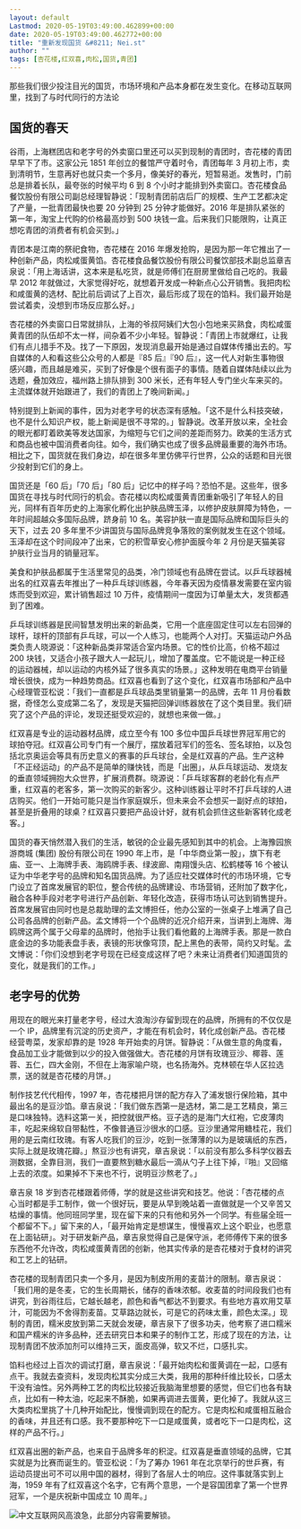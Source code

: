 ```yaml
---
layout: default
Lastmod: 2020-05-19T03:49:00.462899+00:00
date: 2020-05-19T03:49:00.462772+00:00
title: "重新发现国货 &#8211; Nei.st"
author: ""
tags: [杏花楼,红双喜,肉松,国货,青团]
---
```


那些我们很少投注目光的国货，市场环境和产品本身都在发生变化。在移动互联网里，找到了与时代同行的方法论

国货的春天
-----

谷雨，上海糕团店和老字号的外卖窗口里还可以买到现制的青团时，杏花楼的青团早早下了市。这家公元 1851 年创立的餐馆严守着时令，青团每年 3 月初上市，卖到清明节，生意再好也就只卖一个多月，像美好的春光，短暂易逝。发售时，门前总是排着长队，最夸张的时候平均 6 到 8 个小时才能排到外卖窗口。杏花楼食品餐饮股份有限公司副总经理智静说：「现制青团前店后厂的规模、生产工艺都决定了产量，一批青团最快也要 20 分钟到 25 分钟才能做好。2016 年是排队紧张的第一年，淘宝上代购的价格最高炒到 500 块钱一盒。后来我们只能限购，让真正想吃青团的消费者有机会买到。」

青团本是江南的祭祀食物，杏花楼在 2016 年爆发抢购，是因为那一年它推出了一种创新产品，肉松咸蛋黄馅。杏花楼食品餐饮股份有限公司餐饮部技术副总监章吉泉说：「用上海话讲，这本来是私吃货，就是师傅们在厨房里做给自己吃的。我最早 2012 年就做过，大家觉得好吃，就想着开发成一种新点心公开销售。我把肉松和咸蛋黄的选材、配比前后调试了上百次，最后形成了现在的馅料。我们最开始是尝试着卖，没想到市场反应那么好。」

杏花楼的外卖窗口日常就排队，上海的爷叔阿姨们大包小包地来买熟食，肉松咸蛋黄青团的队伍却不太一样，间杂着不少小年轻。智静说：「青团上市就爆红，让我们有点儿措手不及。找了一下原因，发现消息最开始是通过自媒体传播出去的。写自媒体的人和看这些公众号的人都是『85 后』『90 后』，这一代人对新生事物很感兴趣，而且越是难买，买到了好像是个很有面子的事情。随着自媒体陆续以此为选题，叠加效应，福州路上排队排到 300 米长，还有年轻人专门坐火车来买的。主流媒体就开始跟进了，我们的青团上了晚间新闻。」

特别提到上新闻的事件，因为对老字号的状态深有感触。「这不是什么科技突破，也不是什么知识产权，能上新闻是很不寻常的。」智静说。改革开放以来，全社会的眼光都盯着欧美等发达国家，为缩短与它们之间的差距而努力。欧美的生活方式和商品也被中国消费者向往。如今，我们确实也成了很多品牌最重要的海外市场。相比之下，国货就在我们身边，却在很多年里仿佛平行世界，公众的话题和目光很少投射到它们的身上。

国货还是「60 后」「70 后」「80 后」记忆中的样子吗？恐怕不是。这些年，很多国货在寻找与时代同行的机会。杏花楼以肉松咸蛋黄青团重新吸引了年轻人的目光，同样有百年历史的上海家化孵化出护肤品牌玉泽，以修护皮肤屏障为特色，一年时间超越众多国际品牌，跻身前 10 名。美容护肤一直是国际品牌和国际巨头的天下，过去 20 多年里不少讲国货与国际品牌竞争落败的案例就发生在这个领域。玉泽却在这个时间段冲了出来，它的积雪草安心修护面膜今年 2 月份是天猫美容护肤行业当月的销量冠军。

美食和护肤品都属于生活里常见的品类，冷门领域也有品牌在尝试。以乒乓球器械出名的红双喜去年推出了一种乒乓球训练器，今年春天因为疫情暴发需要在室内锻炼而受到欢迎，累计销售超过 10 万件，疫情期间一度因为订单量太大，发货都遇到了困难。

乒乓球训练器是民间智慧发明出来的新品类，它用一个底座固定住可以左右回弹的球杆，球杆的顶部有乒乓球，可以一个人练习，也能两个人对打。天猫运动户外品类负责人晓源说：「这种新品类非常适合室内场景。它的性价比高，价格不超过 200 块钱，又适合小孩子跟大人一起玩儿，增加了覆盖度。它不能说是一种正经的运动器械，却以运动的内核外延了很多真实的场景。」这种发明在电商平台销量增长很快，成为一种趋势商品。红双喜也看到了这个变化，红双喜市场部和产品中心经理管亚松说：「我们一直都是乒乓球品类里销量第一的品牌，去年 11 月份看数据，奇怪怎么变成第二名了，发现是天猫把回弹训练器放在了这个类目里。我们研究了这个产品的评论，发现还挺受欢迎的，就想也来做一做。」

红双喜是专业的运动器材品牌，成立至今有 100 多位中国乒乓球世界冠军用它的球拍夺冠。红双喜公司专门有一个展厅，摆放着冠军们的签名、签名球拍，以及包括北京奥运会等具有历史意义的赛事的乒乓球台，全是红双喜的产品。生产这种「不正经运动」的产品不是简单的赚快钱，而是「出圈」，从乒乓球运动、发烧友的垂直领域拥抱大众世界，扩展消费群。晓源说：「乒乓球客群的老龄化有点严重，红双喜的老客多，第一次购买的新客少。这种训练器让平时不打乒乓球的人进店购买。他们一开始可能只是当作家庭娱乐，但未来会不会想买一副好点的球拍，甚至是折叠用的球桌？红双喜只要把产品设计好，就有机会抓住这些新客转化成老客。」

国货的春天悄然潜入我们的生活，敏锐的企业最先感知到其中的机会。上海豫园旅游商城 (集团) 股份有限公司在 1990 年上市，是「中华商业第一股」，旗下有老庙、亚一、上海牌手表、海鸥牌手表、绿波廊、南翔馒头店、松鹤楼等 16 个被认证为中华老字号的品牌和知名国货品牌。为了适应社交媒体时代的市场环境，它专门设立了首席发展官的职位，整合传统的品牌建设、市场营销，还附加了数字化，融合各种手段对老字号进行产品创新、年轻化改造，获得市场认可达到销售提升。首席发展官由同时也是总裁助理的孟文博担任，他办公室的一张桌子上堆满了自己公司各品牌的创新产品。孟文博将一个个品牌的近况介绍开来，当讲到上海牌、海鸥牌这两个属于父母辈的品牌时，他抬手让我们看他戴的上海牌手表。那是一款白底金边的多功能表盘手表，表镜的形状像穹顶，配上黑色的表带，简约又时髦。孟文博说：「你们没想到老字号现在已经变成这样了吧？未来让消费者们知道国货的变化，就是我们的工作。」

老字号的优势
------

用现在的眼光来打量老字号，经过大浪淘沙存留到现在的品牌，所拥有的不仅仅是一个 IP，品牌里有沉淀的历史资产，才能在有机会时，转化成创新产品。杏花楼经营粤菜，发家却靠的是 1928 年开始卖的月饼。智静说：「从做生意的角度看，食品加工业才能做到以少的投入做强做大。杏花楼的月饼有玫瑰豆沙、椰蓉、莲蓉、五仁，四大金刚，不但在上海家喻户晓，也名扬海外。克林顿在华人区拉选票，送的就是杏花楼的月饼。」

制作技艺代代相传，1997 年，杏花楼把月饼的配方存入了浦发银行保险箱，其中最出名的是豆沙馅。章吉泉说：「我们做东西第一是选材，第二是工艺精良，第三是口味独特。选料这第一关，把控就很严格。豆子选的是海门大红袍，它皮薄肉丰，吃起来绵软自带黏性，不像普通豆沙很水的口感。豆沙里通常用糖桂花，我们用的是云南红玫瑰。有客人吃我们的豆沙，吃到一张薄薄的以为是玻璃纸的东西，实际上就是玫瑰花瓣。」熬豆沙也有讲究，章吉泉说：「以前没有那么多科学仪器去测数据，全靠目测，我们一直要熬到糖水最后一滴从勺子上往下掉，『啪』又回缩上去的浓度。如果掉不下来也不行，说明豆沙熬老了。」

章吉泉 18 岁到杏花楼跟着师傅，学的就是这些讲究和技艺。他说：「杏花楼的点心当时都是手工制作，做一个很好玩，要是从早到晚站着一直做就是一个又辛苦又枯燥的事情。他同班同学里，现在留下来的只有他和另外一个同学。有些届全班一个都留不下。」留下来的人，「最开始肯定是想谋生，慢慢喜欢上这个职业，也愿意在上面钻研」。对于研发新产品，章吉泉觉得自己是保守派，老师傅传下来的很多东西他不允许改，肉松咸蛋黄青团的创新，他其实传承的是杏花楼对于食材的讲究和工艺上的钻研。

杏花楼的现制青团只卖一个多月，是因为制皮所用的麦苗汁的限制。章吉泉说：「我们用的是冬麦，它的生长周期长，储存的香味浓郁。收麦苗的时间段我们也有讲究，到谷雨往后，它越长越老，颜色和香气都达不到要求。有些地方喜欢用艾草汁，可能因为不舍得割麦苗。艾草路边就长，可是它的药味太重，颜色太深。」现制的青团，糯米皮放到第二天就会发硬，章吉泉下了很多功夫，他考察了进口糯米和国产糯米的许多品种，还去研究日本和果子的制作工艺，形成了现在的方法，让现制青团不放添加剂可以维持三天，面皮高弹，软又不烂，口感扎实。

馅料也经过上百次的调试打磨，章吉泉说：「最开始肉松和蛋黄调在一起，口感有点干。我就去查资料，发现肉松其实分成三大类，我用的那种纤维比较长，口感太干没有油性。另外两种工艺的肉松比较接近我脑海里想要的感觉，但它们也各有缺点，比如有一种太油，吃起来不酥脆，如果再调进去蛋黄，更化掉了。我就从这三大类肉松里挑了十几种开始配比，慢慢调到现在的配方。它是肉松和咸蛋相互融合的香味，并且还有口感。我不要那种吃下一口是咸蛋黄，或者吃下一口是肉松，这样的产品不行。」

红双喜出圈的新产品，也来自于品牌多年的积淀。红双喜是垂直领域的品牌，它其实就是为比赛而诞生的。管亚松说：「为了筹办 1961 年在北京举行的世乒赛，有运动员提出可不可以用中国的器材，得到了各层人士的响应。这件事就落实到上海，1959 年有了红双喜这个名字，它有两个意思，一个是容国团拿了第一个世界冠军，一个是庆祝新中国成立 10 周年。」

![中文互联网风高浪急，此部分内容需要解锁。](https://images.weserv.nl/?url=https%3A//cdn.jsdelivr.net/gh/0nd1jyU39XQ/_/img/1/full-desktop%402x.png)

